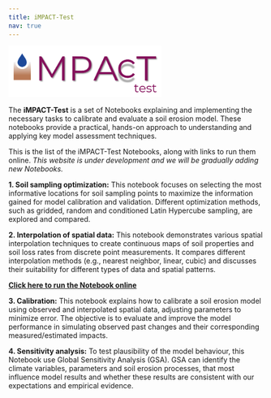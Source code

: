 ```yaml
---
title: iMPACT-Test
nav: true
---
```


<img src="images/iMPACT-Test_logo.png" alt="iMPACT-Test logo" style="width:60%;" >

The **iMPACT-Test** is a set of Notebooks explaining and implementing the necessary tasks to calibrate and evaluate a soil erosion model.  These notebooks provide a practical, hands-on approach to understanding and applying key model assessment techniques.

This is the list of the iMPACT-Test Notebooks, along with links to run them online. *This website is under development and we will be gradually adding new Notebooks.*

**1. Soil sampling optimization:** This notebook focuses on selecting the most informative locations for soil sampling points to maximize the information gained for model calibration and validation. Different optimization methods, such as gridded, random and conditioned Latin Hypercube sampling, are explored and compared.

**2. Interpolation of spatial data:** This notebook demonstrates various spatial interpolation techniques to create continuous maps of soil properties and soil loss rates from discrete point measurements. It compares different interpolation methods (e.g., nearest neighbor, linear, cubic) and discusses their suitability for different types of data and spatial patterns.

[**Click here to run the Notebook online**](https://mybinder.org/v2/gh/iMPACT-erosion/iMPACT-erosion/HEAD?urlpath=notebooks/iMPACT-Test/2.Spatial_interpolation.ipynb)

**3. Calibration:** This notebook explains how to calibrate a soil erosion model using observed and interpolated spatial data, adjusting parameters to minimize error. The objective is to evaluate and improve the model performance in simulating observed past changes and their corresponding measured/estimated impacts.

**4. Sensitivity analysis:** To test plausibility of the model behaviour, this Notebook use Global Sensitivity Analysis (GSA). GSA can identify the climate variables, parameters and soil erosion processes, that most influence model results and whether these results are consistent with our expectations and empirical evidence. 